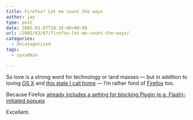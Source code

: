 ```yaml
---
title: Firefox? Let me count the ways
author: jay
type: post
date: 2005-03-07T20:26:00+00:00
url: /2005/03/07/firefox-let-me-count-the-ways/
categories:
  - Uncategorized
tags:
  - sysadmin

---
```

So love is a strong word for technology or land masses — but in addition to loving [OS X][1] and [this state I call home][2] — I’m rather fond of [Firefox][3] too.

Because Firefox [already includes a setting for blocking Plugin (e.g. Flash)-initiated popups][4]

Excellent.

 [1]: //people.engr.ncsu.edu/jayoung/site/pages/-e0dc88914034a88707c01e930691e7f0"
 [2]: //people.engr.ncsu.edu/jayoung/site/pages/-207e7f0db3c5a410839f49a979203b4d"
 [3]: //www.mozilla.org/firefox"
 [4]: //weblogs.mozillazine.org/asa/archives/007682.html"